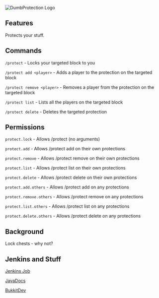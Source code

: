 ![DumbProtection Logo](http://home.turt2live.com/DumbProtection-BukkitDev-Logo.png)


Features
-------

Protects your stuff.


Commands
-------

`/protect` - Locks your targeted block to you

`/protect add <player>` - Adds a player to the protection on the targeted block

`/protect remove <player>` - Removes a player from the protection on the targeted block

`/protect list` - Lists all the players on the targeted block

`/protect delete` - Deletes the targeted protection


Permissions
------

`protect.lock` - Allows /protect (no arguments)

`protect.add` - Allows /protect add <player> on their own protections

`protect.remove` - Allows /protect remove <player> on their own protections

`protect.list` - Allows /protect list on their own protections

`protect.delete` - Allows /protect delete on their own protections

`protect.add.others` - Allows /protect add <player> on any protections

`protect.remove.others` - Allows /protect remove <player> on any protections

`protect.list.others` - Allows /protect list on any protections

`protect.delete.others` - Allows /protect delete on any protections


Background
------

Lock chests - why not?


Jenkins and Stuff
------

[Jenkins Job](http://ci.turt2live.com/job/DumbProtection/?)

[JavaDocs](http://ci.turt2live.com/job/DumbProtection/javadoc/?)

[BukkitDev](http://dev.bukkit.org/bukkit-plugins/dumbprotection/)